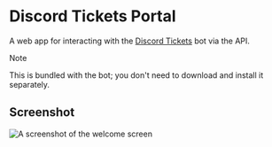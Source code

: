 # Discord Tickets Portal

A web app for interacting with the [Discord Tickets](https://discordtickets.app) bot via the API.

> [!NOTE]
>
> This is bundled with the bot; you don't need to download and install it separately.

## Screenshot

<picture>
  <source media="(prefers-color-scheme: dark)" srcset="https://static.eartharoid.me/x/2022/09/2022-09-06-20-59-46-DiscordTickets.png">
  <source media="(prefers-color-scheme: light)" srcset="https://static.eartharoid.me/x/2022/09/2022-09-06-21-23-06-DiscordTickets.png">
  <img alt="A screenshot of the welcome screen" src="https://static.eartharoid.me/x/2022/09/2022-09-06-21-23-06-DiscordTickets.png">
</picture>
